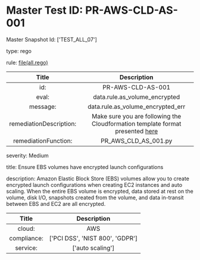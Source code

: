 



# Master Test ID: PR-AWS-CLD-AS-001


Master Snapshot Id: ['TEST_ALL_07']

type: rego

rule: [file(all.rego)]  
  
  
  
  

|Title|Description|
| :---: | :---: |
|id: |PR-AWS-CLD-AS-001|
|eval: |data.rule.as_volume_encrypted|
|message: |data.rule.as_volume_encrypted_err|
|remediationDescription: |Make sure you are following the Cloudformation template format presented <a href='https://docs.aws.amazon.com/AWSCloudFormation/latest/UserGuide/aws-properties-as-launchconfig-blockdev-template.html#cfn-as-launchconfig-blockdev-template-encrypted' target='_blank'>here</a>|
|remediationFunction: |PR_AWS_CLD_AS_001.py|


severity: Medium

title: Ensure EBS volumes have encrypted launch configurations

description: Amazon Elastic Block Store (EBS) volumes allow you to create encrypted launch configurations when creating EC2 instances and auto scaling. When the entire EBS volume is encrypted, data stored at rest on the volume, disk I/O, snapshots created from the volume, and data in-transit between EBS and EC2 are all encrypted.  
  
  

|Title|Description|
| :---: | :---: |
|cloud: |AWS|
|compliance: |['PCI DSS', 'NIST 800', 'GDPR']|
|service: |['auto scaling']|



[file(all.rego)]: https://github.com/prancer-io/prancer-compliance-test/tree/master/aws/cloud/all.rego
